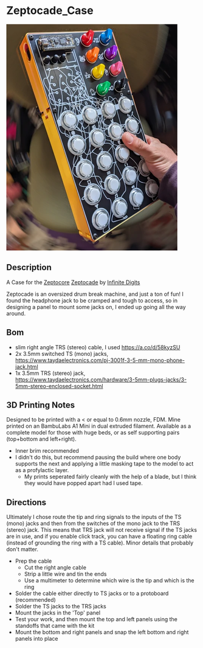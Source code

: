 # Zeptocade_Case
![Animation of the Zeptocade Case, showing different angles, mounted jacks, and acces holes](/assets/images/zeptoCaseAni.webp)
## Description
A Case for the [Zeptocore](https://zeptocore.com/) [Zeptocade](https://zeptocore.com/#zeptocade) by [Infinite Digits](https://infinitedigits.co/wares/)

Zeptocade is an oversized drum break machine, and just a ton of fun! I found the headphone jack to be cramped and tough to access, so in designing a panel to mount some jacks on, I ended up going all the way around. 

## Bom
- slim right angle TRS (stereo) cable, I used https://a.co/d/58kyzSU
- 2x 3.5mm switched TS (mono) jacks, https://www.taydaelectronics.com/pj-3001f-3-5-mm-mono-phone-jack.html
- 1x 3.5mm TRS (stereo) jack, https://www.taydaelectronics.com/hardware/3-5mm-plugs-jacks/3-5mm-stereo-enclosed-socket.html

## 3D Printing Notes
Designed to be printed with a < or equal to 0.6mm nozzle, FDM. Mine printed on an BambuLabs A1 Mini in dual extruded filament.
Available as a complete model for those with huge beds, or as self supporting pairs (top+bottom and left+right).
- Inner brim recommended
- I didn't do this, but recommend pausing the build where one body supports the next and applying a little masking tape to the model to act as a profylactic layer.
  - My prints seperated fairly cleanly with the help of a blade, but I think they would have popped apart had I used tape.

## Directions
Ultimately I chose route the tip and ring signals to the inputs of the TS (mono) jacks and then from the switches of the mono jack to the TRS (stereo) jack. This means that TRS jack will not receive signal if the TS jacks are in use, and if you enable click track, you can have a floating ring cable (instead of grounding the ring with a TS cable). Minor details that probably don't matter.
- Prep the cable
  - Cut the right angle cable
  - Strip a little wire and tin the ends
  - Use a multimeter to determine which wire is the tip and which is the ring
- Solder the cable either directly to TS jacks or to a protoboard (recommended)
- Solder the TS jacks to the TRS jacks
- Mount the jacks in the 'Top' panel
- Test your work, and then mount the top and left panels using the standoffs that came with the kit
- Mount the bottom and right panels and snap the left bottom and right panels into place
